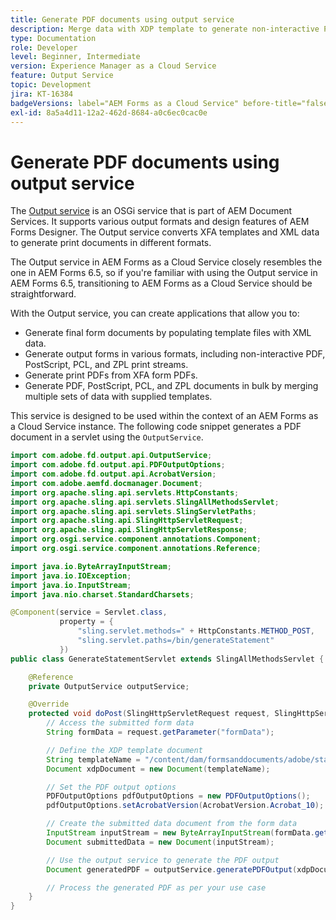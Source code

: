 ```yaml
---
title: Generate PDF documents using output service
description: Merge data with XDP template to generate non-interactive PDF's
type: Documentation
role: Developer
level: Beginner, Intermediate
version: Experience Manager as a Cloud Service
feature: Output Service
topic: Development
jira: KT-16384
badgeVersions: label="AEM Forms as a Cloud Service" before-title="false"
exl-id: 8a5a4d11-12a2-462d-8684-a0c6ec0cac0e
---
```

# Generate PDF documents using output service

The [Output service](https://javadoc.io/static/com.adobe.aem/aem-forms-sdk-api/2024.07.31.00-240800/com/adobe/fd/output/api/OutputService.html) is an OSGi service that is part of AEM Document Services. It supports various output formats and design features of AEM Forms Designer. The Output service converts XFA templates and XML data to generate print documents in different formats.

The Output service in AEM Forms as a Cloud Service closely resembles the one in AEM Forms 6.5, so if you're familiar with using the Output service in AEM Forms 6.5, transitioning to AEM Forms as a Cloud Service should be straightforward.

With the Output service, you can create applications that allow you to:

+ Generate final form documents by populating template files with XML data.
+ Generate output forms in various formats, including non-interactive PDF, PostScript, PCL, and ZPL print streams.
+ Generate print PDFs from XFA form PDFs.
+ Generate PDF, PostScript, PCL, and ZPL documents in bulk by merging multiple sets of data with supplied templates.

This service is designed to be used within the context of an AEM Forms as a Cloud Service instance. The following code snippet generates a PDF document in a servlet using the `OutputService`.

```java
import com.adobe.fd.output.api.OutputService;
import com.adobe.fd.output.api.PDFOutputOptions;
import com.adobe.fd.output.api.AcrobatVersion;
import com.adobe.aemfd.docmanager.Document;
import org.apache.sling.api.servlets.HttpConstants;
import org.apache.sling.api.servlets.SlingAllMethodsServlet;
import org.apache.sling.api.servlets.SlingServletPaths;
import org.apache.sling.api.SlingHttpServletRequest;
import org.apache.sling.api.SlingHttpServletResponse;
import org.osgi.service.component.annotations.Component;
import org.osgi.service.component.annotations.Reference;

import java.io.ByteArrayInputStream;
import java.io.IOException;
import java.io.InputStream;
import java.nio.charset.StandardCharsets;

@Component(service = Servlet.class,
           property = {
               "sling.servlet.methods=" + HttpConstants.METHOD_POST,
               "sling.servlet.paths=/bin/generateStatement"
           })
public class GenerateStatementServlet extends SlingAllMethodsServlet {

    @Reference
    private OutputService outputService;

    @Override
    protected void doPost(SlingHttpServletRequest request, SlingHttpServletResponse response) throws IOException {
        // Access the submitted form data
        String formData = request.getParameter("formData");

        // Define the XDP template document
        String templateName = "/content/dam/formsanddocuments/adobe/statement.xdp";
        Document xdpDocument = new Document(templateName);

        // Set the PDF output options
        PDFOutputOptions pdfOutputOptions = new PDFOutputOptions();
        pdfOutputOptions.setAcrobatVersion(AcrobatVersion.Acrobat_10);

        // Create the submitted data document from the form data
        InputStream inputStream = new ByteArrayInputStream(formData.getBytes(StandardCharsets.UTF_8));
        Document submittedData = new Document(inputStream);

        // Use the output service to generate the PDF output
        Document generatedPDF = outputService.generatePDFOutput(xdpDocument, submittedData, pdfOutputOptions);

        // Process the generated PDF as per your use case        
    }
}
```
